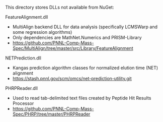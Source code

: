 This directory stores DLLs not available from NuGet:

FeatureAlignment.dll
* MultiAlign backend DLL for data analysis (specifically LCMSWarp and some regression algorithms)
* Only dependencies are MathNet.Numerics and PRISM-Library
* https://github.com/PNNL-Comp-Mass-Spec/MultiAlign/tree/master/src/Library/FeatureAlignment

NETPrediction.dll
* Kangas prediction algorithm classes for normalized elution time (NET) alignment
* https://stash.pnnl.gov/scm/omcs/net-prediction-utility.git

PHRPReader.dll
* Used to read tab-delimited text files created by Peptide Hit Results Processor
* https://github.com/PNNL-Comp-Mass-Spec/PHRP/tree/master/PHRPReader
